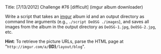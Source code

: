 Title: [7/13/2012] Challenge #76 [difficult] (imgur album downloader)

Write a script that takes an [imgur](http://imgur.com) album id and an output directory as command line arguments (e.g., `./script DeOSG ./images`), and saves all images from the album in the output directory as `DeOSG-1.jpg`, `DeOSG-2.jpg`, etc.

**Hint**: To retrieve the picture URLs, parse the HTML page at "`http://imgur.com/a/`**(ID)**`/layout/blog`".